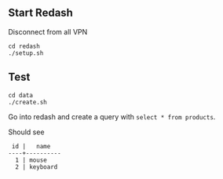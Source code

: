 ## Start Redash

Disconnect from all VPN

```
cd redash
./setup.sh
```

## Test

```
cd data
./create.sh
```

Go into redash and create a query with `select * from products`.

Should see

```
 id |   name
----+----------
  1 | mouse
  2 | keyboard
```
